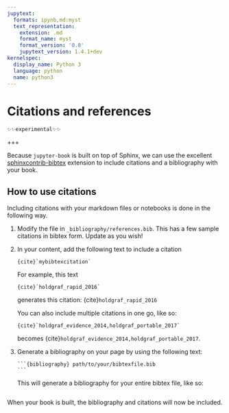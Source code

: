 ```yaml
---
jupytext:
  formats: ipynb,md:myst
  text_representation:
    extension: .md
    format_name: myst
    format_version: '0.8'
    jupytext_version: 1.4.1+dev
kernelspec:
  display_name: Python 3
  language: python
  name: python3
---
```


# Citations and references

```{warning}
✨✨experimental✨✨
```

+++

Because `jupyter-book` is built on top of Sphinx, we can use the excellent
[sphinxcontrib-bibtex](https://sphinxcontrib-bibtex.readthedocs.io/en/latest/)
extension to include citations and a bibliography with your book.

## How to use citations

Including citations with your markdown files or notebooks is done in the following
way.

1. Modify the file in `_bibliography/references.bib`. This has a few sample citations
in bibtex form. Update as you wish!
2. In your content, add the following text to include a citation

   ```
   {cite}`mybibtexcitation`
   ```

   For example, this text

   ```
   {cite}`holdgraf_rapid_2016`
   ```

   generates this citation: {cite}`holdgraf_rapid_2016`

   You can also include multiple citations in one go, like so:

   ```
   {cite}`holdgraf_evidence_2014,holdgraf_portable_2017`
   ```

   becomes {cite}`holdgraf_evidence_2014,holdgraf_portable_2017`.

3. Generate a bibliography on your page by using the following text:

   ````
   ```{bibliography} path/to/your/bibtexfile.bib
   ```
   ````

   This will generate a bibliography for your entire bibtex file, like so:

   ```{bibliography} ../references.bib
   ```

When your book is built, the bibliography and citations will now be included.
